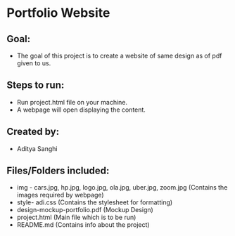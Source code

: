 # Portfolio Website

## Goal:
- The goal of this project is to create a website of same design as of pdf given to us.

## Steps to run:
 - Run project.html file on your machine.
 - A webpage will open displaying the content.

## Created by:
- Aditya Sanghi
 
## Files/Folders included:
 - img - cars.jpg, hp.jpg, logo.jpg, ola.jpg, uber.jpg, zoom.jpg (Contains the images required by webpage)
 - style- adi.css (Contains the stylesheet for formatting)
 - design-mockup-portfolio.pdf (Mockup Design)
 - project.html (Main file which is to be run)
 - README.md (Contains info about the project)
